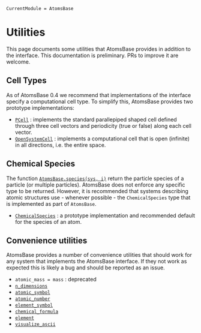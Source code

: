 
```@meta
CurrentModule = AtomsBase
```

# Utilities

This page documents some utilities that AtomsBase provides in addition to the interface. This documentation is preliminary. PRs to improve it are welcome. 

## Cell Types 

As of AtomsBase 0.4 we recommend that implementations of the interface specify a computational cell type. To simplify this, AtomsBase provides two prototype implementations: 

- [`PCell`](@ref) : implements the standard parallepiped shaped cell defined through three cell vectors and periodicity (true or false) along each cell vector.
- [`OpenSystemCell`](@ref) : implements a computational cell that is open (infinite) in all directions, i.e. the entire space.


## Chemical Species 

The function [`AtomsBase.species(sys, i)`](@ref) return the particle species of a particle (or multiple particles). AtomsBase does not enforce any specific type to be returned. However, it is recommended that systems describing atomic structures use - whenever possible - the `ChemicalSpecies` type that is implemented as part of `AtomsBase`.

- [`ChemicalSpecies`](@ref) : a prototype implementation and recommended default for the species of an atom.

## Convenience utilities

AtomsBase provides a number of convenience utilities that should work for any system that implements the AtomsBase interface. If they not work as expected this is likely a bug and should be reported as an issue. 

- `atomic_mass = mass` : deprecated 
- [`n_dimensions`](@ref) 
- [`atomic_symbol`](@ref)
- [`atomic_number`](@ref)
- [`element_symbol`](@ref)
- [`chemical_formula`](@ref)
- [`element`](@ref)
- [`visualize_ascii`](@ref)
